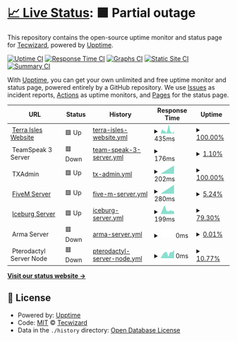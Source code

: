 # [📈 Live Status](https://status.terraisles.com): <!--live status--> **🟧 Partial outage**

This repository contains the open-source uptime monitor and status page for [Tecwizard](https://status.terraisles.com), powered by [Upptime](https://github.com/upptime/upptime).

[![Uptime CI](https://github.com/Tecwizard/TRP-Status/workflows/Uptime%20CI/badge.svg)](https://github.com/Tecwizard/TRP-Status/actions?query=workflow%3A%22Uptime+CI%22)
[![Response Time CI](https://github.com/Tecwizard/TRP-Status/workflows/Response%20Time%20CI/badge.svg)](https://github.com/Tecwizard/TRP-Status/actions?query=workflow%3A%22Response+Time+CI%22)
[![Graphs CI](https://github.com/Tecwizard/TRP-Status/workflows/Graphs%20CI/badge.svg)](https://github.com/Tecwizard/TRP-Status/actions?query=workflow%3A%22Graphs+CI%22)
[![Static Site CI](https://github.com/Tecwizard/TRP-Status/workflows/Static%20Site%20CI/badge.svg)](https://github.com/Tecwizard/TRP-Status/actions?query=workflow%3A%22Static+Site+CI%22)
[![Summary CI](https://github.com/Tecwizard/TRP-Status/workflows/Summary%20CI/badge.svg)](https://github.com/Tecwizard/TRP-Status/actions?query=workflow%3A%22Summary+CI%22)

With [Upptime](https://upptime.js.org), you can get your own unlimited and free uptime monitor and status page, powered entirely by a GitHub repository. We use [Issues](https://github.com/Tecwizard/TRP-Status/issues) as incident reports, [Actions](https://github.com/Tecwizard/TRP-Status/actions) as uptime monitors, and [Pages](https://status.terraisles.com) for the status page.

<!--start: status pages-->
<!-- This summary is generated by Upptime (https://github.com/upptime/upptime) -->
<!-- Do not edit this manually, your changes will be overwritten -->
<!-- prettier-ignore -->
| URL | Status | History | Response Time | Uptime |
| --- | ------ | ------- | ------------- | ------ |
| <img alt="" src="https://i.postimg.cc/FFWZzqZZ/Favicon-1.png" height="13"> [Terra Isles Website](https://www.terraisles.com) | 🟩 Up | [terra-isles-website.yml](https://github.com/Tecwizard/TRP-Status/commits/HEAD/history/terra-isles-website.yml) | <details><summary><img alt="Response time graph" src="./graphs/terra-isles-website/response-time-week.png" height="20"> 435ms</summary><br><a href="https://status.terra-isles.com/history/terra-isles-website"><img alt="Response time 435" src="https://img.shields.io/endpoint?url=https%3A%2F%2Fraw.githubusercontent.com%2FTecwizard%2FTRP-Status%2FHEAD%2Fapi%2Fterra-isles-website%2Fresponse-time.json"></a><br><a href="https://status.terra-isles.com/history/terra-isles-website"><img alt="24-hour response time 435" src="https://img.shields.io/endpoint?url=https%3A%2F%2Fraw.githubusercontent.com%2FTecwizard%2FTRP-Status%2FHEAD%2Fapi%2Fterra-isles-website%2Fresponse-time-day.json"></a><br><a href="https://status.terra-isles.com/history/terra-isles-website"><img alt="7-day response time 435" src="https://img.shields.io/endpoint?url=https%3A%2F%2Fraw.githubusercontent.com%2FTecwizard%2FTRP-Status%2FHEAD%2Fapi%2Fterra-isles-website%2Fresponse-time-week.json"></a><br><a href="https://status.terra-isles.com/history/terra-isles-website"><img alt="30-day response time 435" src="https://img.shields.io/endpoint?url=https%3A%2F%2Fraw.githubusercontent.com%2FTecwizard%2FTRP-Status%2FHEAD%2Fapi%2Fterra-isles-website%2Fresponse-time-month.json"></a><br><a href="https://status.terra-isles.com/history/terra-isles-website"><img alt="1-year response time 435" src="https://img.shields.io/endpoint?url=https%3A%2F%2Fraw.githubusercontent.com%2FTecwizard%2FTRP-Status%2FHEAD%2Fapi%2Fterra-isles-website%2Fresponse-time-year.json"></a></details> | <details><summary><a href="https://status.terra-isles.com/history/terra-isles-website">100.00%</a></summary><a href="https://status.terra-isles.com/history/terra-isles-website"><img alt="All-time uptime 100.00%" src="https://img.shields.io/endpoint?url=https%3A%2F%2Fraw.githubusercontent.com%2FTecwizard%2FTRP-Status%2FHEAD%2Fapi%2Fterra-isles-website%2Fuptime.json"></a><br><a href="https://status.terra-isles.com/history/terra-isles-website"><img alt="24-hour uptime 100.00%" src="https://img.shields.io/endpoint?url=https%3A%2F%2Fraw.githubusercontent.com%2FTecwizard%2FTRP-Status%2FHEAD%2Fapi%2Fterra-isles-website%2Fuptime-day.json"></a><br><a href="https://status.terra-isles.com/history/terra-isles-website"><img alt="7-day uptime 100.00%" src="https://img.shields.io/endpoint?url=https%3A%2F%2Fraw.githubusercontent.com%2FTecwizard%2FTRP-Status%2FHEAD%2Fapi%2Fterra-isles-website%2Fuptime-week.json"></a><br><a href="https://status.terra-isles.com/history/terra-isles-website"><img alt="30-day uptime 100.00%" src="https://img.shields.io/endpoint?url=https%3A%2F%2Fraw.githubusercontent.com%2FTecwizard%2FTRP-Status%2FHEAD%2Fapi%2Fterra-isles-website%2Fuptime-month.json"></a><br><a href="https://status.terra-isles.com/history/terra-isles-website"><img alt="1-year uptime 100.00%" src="https://img.shields.io/endpoint?url=https%3A%2F%2Fraw.githubusercontent.com%2FTecwizard%2FTRP-Status%2FHEAD%2Fapi%2Fterra-isles-website%2Fuptime-year.json"></a></details>
| <img alt="" src="https://i.postimg.cc/3JqRz7cQ/1144-CE05-797-A-4-A55-A146-9-B35-BA440-AF8.png" height="13"> TeamSpeak 3 Server | 🟥 Down | [team-speak-3-server.yml](https://github.com/Tecwizard/TRP-Status/commits/HEAD/history/team-speak-3-server.yml) | <details><summary><img alt="Response time graph" src="./graphs/team-speak-3-server/response-time-week.png" height="20"> 176ms</summary><br><a href="https://status.terra-isles.com/history/team-speak-3-server"><img alt="Response time 176" src="https://img.shields.io/endpoint?url=https%3A%2F%2Fraw.githubusercontent.com%2FTecwizard%2FTRP-Status%2FHEAD%2Fapi%2Fteam-speak-3-server%2Fresponse-time.json"></a><br><a href="https://status.terra-isles.com/history/team-speak-3-server"><img alt="24-hour response time 176" src="https://img.shields.io/endpoint?url=https%3A%2F%2Fraw.githubusercontent.com%2FTecwizard%2FTRP-Status%2FHEAD%2Fapi%2Fteam-speak-3-server%2Fresponse-time-day.json"></a><br><a href="https://status.terra-isles.com/history/team-speak-3-server"><img alt="7-day response time 176" src="https://img.shields.io/endpoint?url=https%3A%2F%2Fraw.githubusercontent.com%2FTecwizard%2FTRP-Status%2FHEAD%2Fapi%2Fteam-speak-3-server%2Fresponse-time-week.json"></a><br><a href="https://status.terra-isles.com/history/team-speak-3-server"><img alt="30-day response time 176" src="https://img.shields.io/endpoint?url=https%3A%2F%2Fraw.githubusercontent.com%2FTecwizard%2FTRP-Status%2FHEAD%2Fapi%2Fteam-speak-3-server%2Fresponse-time-month.json"></a><br><a href="https://status.terra-isles.com/history/team-speak-3-server"><img alt="1-year response time 176" src="https://img.shields.io/endpoint?url=https%3A%2F%2Fraw.githubusercontent.com%2FTecwizard%2FTRP-Status%2FHEAD%2Fapi%2Fteam-speak-3-server%2Fresponse-time-year.json"></a></details> | <details><summary><a href="https://status.terra-isles.com/history/team-speak-3-server">1.10%</a></summary><a href="https://status.terra-isles.com/history/team-speak-3-server"><img alt="All-time uptime 1.10%" src="https://img.shields.io/endpoint?url=https%3A%2F%2Fraw.githubusercontent.com%2FTecwizard%2FTRP-Status%2FHEAD%2Fapi%2Fteam-speak-3-server%2Fuptime.json"></a><br><a href="https://status.terra-isles.com/history/team-speak-3-server"><img alt="24-hour uptime 1.10%" src="https://img.shields.io/endpoint?url=https%3A%2F%2Fraw.githubusercontent.com%2FTecwizard%2FTRP-Status%2FHEAD%2Fapi%2Fteam-speak-3-server%2Fuptime-day.json"></a><br><a href="https://status.terra-isles.com/history/team-speak-3-server"><img alt="7-day uptime 1.10%" src="https://img.shields.io/endpoint?url=https%3A%2F%2Fraw.githubusercontent.com%2FTecwizard%2FTRP-Status%2FHEAD%2Fapi%2Fteam-speak-3-server%2Fuptime-week.json"></a><br><a href="https://status.terra-isles.com/history/team-speak-3-server"><img alt="30-day uptime 1.10%" src="https://img.shields.io/endpoint?url=https%3A%2F%2Fraw.githubusercontent.com%2FTecwizard%2FTRP-Status%2FHEAD%2Fapi%2Fteam-speak-3-server%2Fuptime-month.json"></a><br><a href="https://status.terra-isles.com/history/team-speak-3-server"><img alt="1-year uptime 1.10%" src="https://img.shields.io/endpoint?url=https%3A%2F%2Fraw.githubusercontent.com%2FTecwizard%2FTRP-Status%2FHEAD%2Fapi%2Fteam-speak-3-server%2Fuptime-year.json"></a></details>
| <img alt="" src="https://icons.duckduckgo.com/ip3/null.ico" height="13"> TXAdmin | 🟩 Up | [tx-admin.yml](https://github.com/Tecwizard/TRP-Status/commits/HEAD/history/tx-admin.yml) | <details><summary><img alt="Response time graph" src="./graphs/tx-admin/response-time-week.png" height="20"> 202ms</summary><br><a href="https://status.terra-isles.com/history/tx-admin"><img alt="Response time 202" src="https://img.shields.io/endpoint?url=https%3A%2F%2Fraw.githubusercontent.com%2FTecwizard%2FTRP-Status%2FHEAD%2Fapi%2Ftx-admin%2Fresponse-time.json"></a><br><a href="https://status.terra-isles.com/history/tx-admin"><img alt="24-hour response time 202" src="https://img.shields.io/endpoint?url=https%3A%2F%2Fraw.githubusercontent.com%2FTecwizard%2FTRP-Status%2FHEAD%2Fapi%2Ftx-admin%2Fresponse-time-day.json"></a><br><a href="https://status.terra-isles.com/history/tx-admin"><img alt="7-day response time 202" src="https://img.shields.io/endpoint?url=https%3A%2F%2Fraw.githubusercontent.com%2FTecwizard%2FTRP-Status%2FHEAD%2Fapi%2Ftx-admin%2Fresponse-time-week.json"></a><br><a href="https://status.terra-isles.com/history/tx-admin"><img alt="30-day response time 202" src="https://img.shields.io/endpoint?url=https%3A%2F%2Fraw.githubusercontent.com%2FTecwizard%2FTRP-Status%2FHEAD%2Fapi%2Ftx-admin%2Fresponse-time-month.json"></a><br><a href="https://status.terra-isles.com/history/tx-admin"><img alt="1-year response time 202" src="https://img.shields.io/endpoint?url=https%3A%2F%2Fraw.githubusercontent.com%2FTecwizard%2FTRP-Status%2FHEAD%2Fapi%2Ftx-admin%2Fresponse-time-year.json"></a></details> | <details><summary><a href="https://status.terra-isles.com/history/tx-admin">100.00%</a></summary><a href="https://status.terra-isles.com/history/tx-admin"><img alt="All-time uptime 100.00%" src="https://img.shields.io/endpoint?url=https%3A%2F%2Fraw.githubusercontent.com%2FTecwizard%2FTRP-Status%2FHEAD%2Fapi%2Ftx-admin%2Fuptime.json"></a><br><a href="https://status.terra-isles.com/history/tx-admin"><img alt="24-hour uptime 100.00%" src="https://img.shields.io/endpoint?url=https%3A%2F%2Fraw.githubusercontent.com%2FTecwizard%2FTRP-Status%2FHEAD%2Fapi%2Ftx-admin%2Fuptime-day.json"></a><br><a href="https://status.terra-isles.com/history/tx-admin"><img alt="7-day uptime 100.00%" src="https://img.shields.io/endpoint?url=https%3A%2F%2Fraw.githubusercontent.com%2FTecwizard%2FTRP-Status%2FHEAD%2Fapi%2Ftx-admin%2Fuptime-week.json"></a><br><a href="https://status.terra-isles.com/history/tx-admin"><img alt="30-day uptime 100.00%" src="https://img.shields.io/endpoint?url=https%3A%2F%2Fraw.githubusercontent.com%2FTecwizard%2FTRP-Status%2FHEAD%2Fapi%2Ftx-admin%2Fuptime-month.json"></a><br><a href="https://status.terra-isles.com/history/tx-admin"><img alt="1-year uptime 100.00%" src="https://img.shields.io/endpoint?url=https%3A%2F%2Fraw.githubusercontent.com%2FTecwizard%2FTRP-Status%2FHEAD%2Fapi%2Ftx-admin%2Fuptime-year.json"></a></details>
| <img alt="" src="https://styles.redditmedia.com/t5_6uhyrp/styles/communityIcon_zd0s6s5y0tg91.png" height="13"> [FiveM Server](http://fivem.terra-isles.com#32024) | 🟩 Up | [five-m-server.yml](https://github.com/Tecwizard/TRP-Status/commits/HEAD/history/five-m-server.yml) | <details><summary><img alt="Response time graph" src="./graphs/five-m-server/response-time-week.png" height="20"> 280ms</summary><br><a href="https://status.terra-isles.com/history/five-m-server"><img alt="Response time 280" src="https://img.shields.io/endpoint?url=https%3A%2F%2Fraw.githubusercontent.com%2FTecwizard%2FTRP-Status%2FHEAD%2Fapi%2Ffive-m-server%2Fresponse-time.json"></a><br><a href="https://status.terra-isles.com/history/five-m-server"><img alt="24-hour response time 280" src="https://img.shields.io/endpoint?url=https%3A%2F%2Fraw.githubusercontent.com%2FTecwizard%2FTRP-Status%2FHEAD%2Fapi%2Ffive-m-server%2Fresponse-time-day.json"></a><br><a href="https://status.terra-isles.com/history/five-m-server"><img alt="7-day response time 280" src="https://img.shields.io/endpoint?url=https%3A%2F%2Fraw.githubusercontent.com%2FTecwizard%2FTRP-Status%2FHEAD%2Fapi%2Ffive-m-server%2Fresponse-time-week.json"></a><br><a href="https://status.terra-isles.com/history/five-m-server"><img alt="30-day response time 280" src="https://img.shields.io/endpoint?url=https%3A%2F%2Fraw.githubusercontent.com%2FTecwizard%2FTRP-Status%2FHEAD%2Fapi%2Ffive-m-server%2Fresponse-time-month.json"></a><br><a href="https://status.terra-isles.com/history/five-m-server"><img alt="1-year response time 280" src="https://img.shields.io/endpoint?url=https%3A%2F%2Fraw.githubusercontent.com%2FTecwizard%2FTRP-Status%2FHEAD%2Fapi%2Ffive-m-server%2Fresponse-time-year.json"></a></details> | <details><summary><a href="https://status.terra-isles.com/history/five-m-server">5.24%</a></summary><a href="https://status.terra-isles.com/history/five-m-server"><img alt="All-time uptime 5.24%" src="https://img.shields.io/endpoint?url=https%3A%2F%2Fraw.githubusercontent.com%2FTecwizard%2FTRP-Status%2FHEAD%2Fapi%2Ffive-m-server%2Fuptime.json"></a><br><a href="https://status.terra-isles.com/history/five-m-server"><img alt="24-hour uptime 5.24%" src="https://img.shields.io/endpoint?url=https%3A%2F%2Fraw.githubusercontent.com%2FTecwizard%2FTRP-Status%2FHEAD%2Fapi%2Ffive-m-server%2Fuptime-day.json"></a><br><a href="https://status.terra-isles.com/history/five-m-server"><img alt="7-day uptime 5.24%" src="https://img.shields.io/endpoint?url=https%3A%2F%2Fraw.githubusercontent.com%2FTecwizard%2FTRP-Status%2FHEAD%2Fapi%2Ffive-m-server%2Fuptime-week.json"></a><br><a href="https://status.terra-isles.com/history/five-m-server"><img alt="30-day uptime 5.24%" src="https://img.shields.io/endpoint?url=https%3A%2F%2Fraw.githubusercontent.com%2FTecwizard%2FTRP-Status%2FHEAD%2Fapi%2Ffive-m-server%2Fuptime-month.json"></a><br><a href="https://status.terra-isles.com/history/five-m-server"><img alt="1-year uptime 5.24%" src="https://img.shields.io/endpoint?url=https%3A%2F%2Fraw.githubusercontent.com%2FTecwizard%2FTRP-Status%2FHEAD%2Fapi%2Ffive-m-server%2Fuptime-year.json"></a></details>
| <img alt="" src="https://icons.duckduckgo.com/ip3/fivem.terra-isles.com.ico" height="13"> [Iceburg Server](http://fivem.terra-isles.com/) | 🟩 Up | [iceburg-server.yml](https://github.com/Tecwizard/TRP-Status/commits/HEAD/history/iceburg-server.yml) | <details><summary><img alt="Response time graph" src="./graphs/iceburg-server/response-time-week.png" height="20"> 199ms</summary><br><a href="https://status.terra-isles.com/history/iceburg-server"><img alt="Response time 199" src="https://img.shields.io/endpoint?url=https%3A%2F%2Fraw.githubusercontent.com%2FTecwizard%2FTRP-Status%2FHEAD%2Fapi%2Ficeburg-server%2Fresponse-time.json"></a><br><a href="https://status.terra-isles.com/history/iceburg-server"><img alt="24-hour response time 199" src="https://img.shields.io/endpoint?url=https%3A%2F%2Fraw.githubusercontent.com%2FTecwizard%2FTRP-Status%2FHEAD%2Fapi%2Ficeburg-server%2Fresponse-time-day.json"></a><br><a href="https://status.terra-isles.com/history/iceburg-server"><img alt="7-day response time 199" src="https://img.shields.io/endpoint?url=https%3A%2F%2Fraw.githubusercontent.com%2FTecwizard%2FTRP-Status%2FHEAD%2Fapi%2Ficeburg-server%2Fresponse-time-week.json"></a><br><a href="https://status.terra-isles.com/history/iceburg-server"><img alt="30-day response time 199" src="https://img.shields.io/endpoint?url=https%3A%2F%2Fraw.githubusercontent.com%2FTecwizard%2FTRP-Status%2FHEAD%2Fapi%2Ficeburg-server%2Fresponse-time-month.json"></a><br><a href="https://status.terra-isles.com/history/iceburg-server"><img alt="1-year response time 199" src="https://img.shields.io/endpoint?url=https%3A%2F%2Fraw.githubusercontent.com%2FTecwizard%2FTRP-Status%2FHEAD%2Fapi%2Ficeburg-server%2Fresponse-time-year.json"></a></details> | <details><summary><a href="https://status.terra-isles.com/history/iceburg-server">79.30%</a></summary><a href="https://status.terra-isles.com/history/iceburg-server"><img alt="All-time uptime 79.30%" src="https://img.shields.io/endpoint?url=https%3A%2F%2Fraw.githubusercontent.com%2FTecwizard%2FTRP-Status%2FHEAD%2Fapi%2Ficeburg-server%2Fuptime.json"></a><br><a href="https://status.terra-isles.com/history/iceburg-server"><img alt="24-hour uptime 79.30%" src="https://img.shields.io/endpoint?url=https%3A%2F%2Fraw.githubusercontent.com%2FTecwizard%2FTRP-Status%2FHEAD%2Fapi%2Ficeburg-server%2Fuptime-day.json"></a><br><a href="https://status.terra-isles.com/history/iceburg-server"><img alt="7-day uptime 79.30%" src="https://img.shields.io/endpoint?url=https%3A%2F%2Fraw.githubusercontent.com%2FTecwizard%2FTRP-Status%2FHEAD%2Fapi%2Ficeburg-server%2Fuptime-week.json"></a><br><a href="https://status.terra-isles.com/history/iceburg-server"><img alt="30-day uptime 79.30%" src="https://img.shields.io/endpoint?url=https%3A%2F%2Fraw.githubusercontent.com%2FTecwizard%2FTRP-Status%2FHEAD%2Fapi%2Ficeburg-server%2Fuptime-month.json"></a><br><a href="https://status.terra-isles.com/history/iceburg-server"><img alt="1-year uptime 79.30%" src="https://img.shields.io/endpoint?url=https%3A%2F%2Fraw.githubusercontent.com%2FTecwizard%2FTRP-Status%2FHEAD%2Fapi%2Ficeburg-server%2Fuptime-year.json"></a></details>
| <img alt="" src="https://upload.wikimedia.org/wikipedia/commons/f/fa/ArmA_3_Logo_%28Black%29.png" height="13"> Arma Server | 🟥 Down | [arma-server.yml](https://github.com/Tecwizard/TRP-Status/commits/HEAD/history/arma-server.yml) | <details><summary><img alt="Response time graph" src="./graphs/arma-server/response-time-week.png" height="20"> 0ms</summary><br><a href="https://status.terra-isles.com/history/arma-server"><img alt="Response time 0" src="https://img.shields.io/endpoint?url=https%3A%2F%2Fraw.githubusercontent.com%2FTecwizard%2FTRP-Status%2FHEAD%2Fapi%2Farma-server%2Fresponse-time.json"></a><br><a href="https://status.terra-isles.com/history/arma-server"><img alt="24-hour response time 0" src="https://img.shields.io/endpoint?url=https%3A%2F%2Fraw.githubusercontent.com%2FTecwizard%2FTRP-Status%2FHEAD%2Fapi%2Farma-server%2Fresponse-time-day.json"></a><br><a href="https://status.terra-isles.com/history/arma-server"><img alt="7-day response time 0" src="https://img.shields.io/endpoint?url=https%3A%2F%2Fraw.githubusercontent.com%2FTecwizard%2FTRP-Status%2FHEAD%2Fapi%2Farma-server%2Fresponse-time-week.json"></a><br><a href="https://status.terra-isles.com/history/arma-server"><img alt="30-day response time 0" src="https://img.shields.io/endpoint?url=https%3A%2F%2Fraw.githubusercontent.com%2FTecwizard%2FTRP-Status%2FHEAD%2Fapi%2Farma-server%2Fresponse-time-month.json"></a><br><a href="https://status.terra-isles.com/history/arma-server"><img alt="1-year response time 0" src="https://img.shields.io/endpoint?url=https%3A%2F%2Fraw.githubusercontent.com%2FTecwizard%2FTRP-Status%2FHEAD%2Fapi%2Farma-server%2Fresponse-time-year.json"></a></details> | <details><summary><a href="https://status.terra-isles.com/history/arma-server">0.01%</a></summary><a href="https://status.terra-isles.com/history/arma-server"><img alt="All-time uptime 0.01%" src="https://img.shields.io/endpoint?url=https%3A%2F%2Fraw.githubusercontent.com%2FTecwizard%2FTRP-Status%2FHEAD%2Fapi%2Farma-server%2Fuptime.json"></a><br><a href="https://status.terra-isles.com/history/arma-server"><img alt="24-hour uptime 0.01%" src="https://img.shields.io/endpoint?url=https%3A%2F%2Fraw.githubusercontent.com%2FTecwizard%2FTRP-Status%2FHEAD%2Fapi%2Farma-server%2Fuptime-day.json"></a><br><a href="https://status.terra-isles.com/history/arma-server"><img alt="7-day uptime 0.01%" src="https://img.shields.io/endpoint?url=https%3A%2F%2Fraw.githubusercontent.com%2FTecwizard%2FTRP-Status%2FHEAD%2Fapi%2Farma-server%2Fuptime-week.json"></a><br><a href="https://status.terra-isles.com/history/arma-server"><img alt="30-day uptime 0.01%" src="https://img.shields.io/endpoint?url=https%3A%2F%2Fraw.githubusercontent.com%2FTecwizard%2FTRP-Status%2FHEAD%2Fapi%2Farma-server%2Fuptime-month.json"></a><br><a href="https://status.terra-isles.com/history/arma-server"><img alt="1-year uptime 0.01%" src="https://img.shields.io/endpoint?url=https%3A%2F%2Fraw.githubusercontent.com%2FTecwizard%2FTRP-Status%2FHEAD%2Fapi%2Farma-server%2Fuptime-year.json"></a></details>
| <img alt="" src="https://i.postimg.cc/rsqRxTtK/C8-A719-C3-D57-B-4-BEE-BA3-C-356502-FBC0-EB.png" height="13"> Pterodactyl Server Node | 🟥 Down | [pterodactyl-server-node.yml](https://github.com/Tecwizard/TRP-Status/commits/HEAD/history/pterodactyl-server-node.yml) | <details><summary><img alt="Response time graph" src="./graphs/pterodactyl-server-node/response-time-week.png" height="20"> 0ms</summary><br><a href="https://status.terra-isles.com/history/pterodactyl-server-node"><img alt="Response time 0" src="https://img.shields.io/endpoint?url=https%3A%2F%2Fraw.githubusercontent.com%2FTecwizard%2FTRP-Status%2FHEAD%2Fapi%2Fpterodactyl-server-node%2Fresponse-time.json"></a><br><a href="https://status.terra-isles.com/history/pterodactyl-server-node"><img alt="24-hour response time 0" src="https://img.shields.io/endpoint?url=https%3A%2F%2Fraw.githubusercontent.com%2FTecwizard%2FTRP-Status%2FHEAD%2Fapi%2Fpterodactyl-server-node%2Fresponse-time-day.json"></a><br><a href="https://status.terra-isles.com/history/pterodactyl-server-node"><img alt="7-day response time 0" src="https://img.shields.io/endpoint?url=https%3A%2F%2Fraw.githubusercontent.com%2FTecwizard%2FTRP-Status%2FHEAD%2Fapi%2Fpterodactyl-server-node%2Fresponse-time-week.json"></a><br><a href="https://status.terra-isles.com/history/pterodactyl-server-node"><img alt="30-day response time 0" src="https://img.shields.io/endpoint?url=https%3A%2F%2Fraw.githubusercontent.com%2FTecwizard%2FTRP-Status%2FHEAD%2Fapi%2Fpterodactyl-server-node%2Fresponse-time-month.json"></a><br><a href="https://status.terra-isles.com/history/pterodactyl-server-node"><img alt="1-year response time 0" src="https://img.shields.io/endpoint?url=https%3A%2F%2Fraw.githubusercontent.com%2FTecwizard%2FTRP-Status%2FHEAD%2Fapi%2Fpterodactyl-server-node%2Fresponse-time-year.json"></a></details> | <details><summary><a href="https://status.terra-isles.com/history/pterodactyl-server-node">10.77%</a></summary><a href="https://status.terra-isles.com/history/pterodactyl-server-node"><img alt="All-time uptime 10.77%" src="https://img.shields.io/endpoint?url=https%3A%2F%2Fraw.githubusercontent.com%2FTecwizard%2FTRP-Status%2FHEAD%2Fapi%2Fpterodactyl-server-node%2Fuptime.json"></a><br><a href="https://status.terra-isles.com/history/pterodactyl-server-node"><img alt="24-hour uptime 10.77%" src="https://img.shields.io/endpoint?url=https%3A%2F%2Fraw.githubusercontent.com%2FTecwizard%2FTRP-Status%2FHEAD%2Fapi%2Fpterodactyl-server-node%2Fuptime-day.json"></a><br><a href="https://status.terra-isles.com/history/pterodactyl-server-node"><img alt="7-day uptime 10.77%" src="https://img.shields.io/endpoint?url=https%3A%2F%2Fraw.githubusercontent.com%2FTecwizard%2FTRP-Status%2FHEAD%2Fapi%2Fpterodactyl-server-node%2Fuptime-week.json"></a><br><a href="https://status.terra-isles.com/history/pterodactyl-server-node"><img alt="30-day uptime 10.77%" src="https://img.shields.io/endpoint?url=https%3A%2F%2Fraw.githubusercontent.com%2FTecwizard%2FTRP-Status%2FHEAD%2Fapi%2Fpterodactyl-server-node%2Fuptime-month.json"></a><br><a href="https://status.terra-isles.com/history/pterodactyl-server-node"><img alt="1-year uptime 10.77%" src="https://img.shields.io/endpoint?url=https%3A%2F%2Fraw.githubusercontent.com%2FTecwizard%2FTRP-Status%2FHEAD%2Fapi%2Fpterodactyl-server-node%2Fuptime-year.json"></a></details>

<!--end: status pages-->

[**Visit our status website →**](https://status.terraisles.com)

## 📄 License

- Powered by: [Upptime](https://github.com/upptime/upptime)
- Code: [MIT](./LICENSE) © [Tecwizard](https://status.terraisles.com)
- Data in the `./history` directory: [Open Database License](https://opendatacommons.org/licenses/odbl/1-0/)
